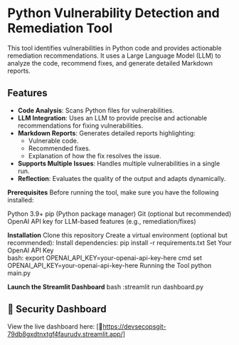 # Python Vulnerability Detection and Remediation Tool

This tool identifies vulnerabilities in Python code and provides actionable remediation recommendations. It uses a Large Language Model (LLM) to analyze the code, recommend fixes, and generate detailed Markdown reports.

## Features

- **Code Analysis**: Scans Python files for vulnerabilities.
- **LLM Integration**: Uses an LLM to provide precise and actionable recommendations for fixing vulnerabilities.
- **Markdown Reports**: Generates detailed reports highlighting:
  - Vulnerable code.
  - Recommended fixes.
  - Explanation of how the fix resolves the issue.
- **Supports Multiple Issues**: Handles multiple vulnerabilities in a single run.
- **Reflection**: Evaluates the quality of the output and adapts dynamically.

**Prerequisites**
Before running the tool, make sure you have the following installed:

Python 3.9+
pip (Python package manager)
Git (optional but recommended)
OpenAI API key for LLM-based features (e.g., remediation/fixes)

**Installation**
Clone this repository
Create a virtual environment (optional but recommended):
Install dependencies:
  pip install -r requirements.txt
Set Your OpenAI API Key  
  bash: export OPENAI_API_KEY=your-openai-api-key-here
  cmd set OPENAI_API_KEY=your-openai-api-key-here
Running the Tool
  python main.py

**Launch the Streamlit Dashboard**
bash :streamlit run dashboard.py


## 🚀 Security Dashboard
View the live dashboard here: [🔗https://devsecopsgit-79db8gxdtnxtgf4faurudv.streamlit.app/]
